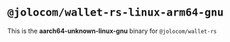 # `@jolocom/wallet-rs-linux-arm64-gnu`

This is the **aarch64-unknown-linux-gnu** binary for `@jolocom/wallet-rs`
